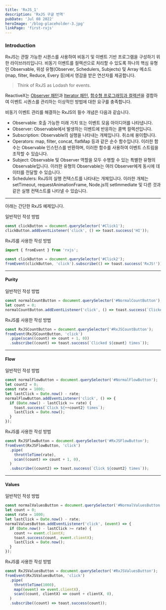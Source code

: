 ```yaml
---
title: 'RxJS_1'
description: 'RxJS 구글 번역'
pubDate: 'Jul 08 2022'
heroImage: '/blog-placeholder-3.jpg'
linkPage: 'first-rxjs'
---
```


### Introduction
RxJS는 관찰 가능한 시퀀스를 사용하여 비동기 및 이벤트 기반 프로그램을 구성하기 위한 라이브러리입니다. 비동기 이벤트를 컬렉션으로 처리할 수 있도록 하나의 핵심 유형인 Observable, 위성 유형(Observer, Schedulers, Subjects) 및 Array 메소드(map, filter, Reduce, Every 등)에서 영감을 받은 연산자를 제공합니다.
> 
> Think of RxJS as Lodash for events.
> 
ReactiveX는 [Observer 패턴](https://en.wikipedia.org/wiki/Observer_pattern)과 [Iterator 패턴](https://en.wikipedia.org/wiki/Iterator_pattern), [함수형 프로그래밍과 컬렉션](https://martinfowler.com/articles/collection-pipeline/#NestedOperatorExpressions)을 결합하여 이벤트 시퀀스를 관리하는 이상적인 방법에 대한 요구를 충족합니다.

비동기 이벤트 관리를 해결하는 RxJS의 필수 개념은 다음과 같습니다.

- Observable: 호출 가능한 미래 가치 또는 이벤트 모음 아이디어를 나타냅니다.
- Observer: Observable에서 발생하는 이벤트에 반응하는 콜백 컬렉션입니다.
- Subscription: Observable의 실행을 나타내는 개체입니다. 취소에 용이합니다.
- Operators: map, filter, concat, flatMap 등과 같은 순수 함수입니다. 이러한 함수는 Observable 인스턴스를 반환하며, 이러한 함수를 사용하여 이벤트 스트림을 조작할 수 있습니다.
- Subject: Observable 및 Observer 역할을 모두 수행할 수 있는 특별한 유형의 Observable입니다. 이러한 유형의 Observable는 여러 Observer에게 동시에 데이터를 전달할 수 있습니다.
- Schedulers: RxJS의 실행 컨텍스트를 나타내는 개체입니다. 이러한 개체는 setTimeout, requestAnimationFrame, Node.js의 setImmediate 및 다른 것과 같은 실행 컨텍스트를 나타낼 수 있습니다.

---

아래는 간단한 RxJS 예제입니다.

일반적인 작성 방법
```javascript
const clickButton = document.querySelector('#Click1');
clickButton.addEventListener('click', () => toast.success('HI'));
```
RxJS를 사용한 작성 방법
```javascript
import { fromEvent } from 'rxjs';

const clickButton = document.querySelector('#Click2');
fromEvent(clickButton, 'click').subscribe(() => toast.success('RxJS!'));
```

---

#### Purity

일반적인 작성 방법
```javascript
const normalCountButton = document.querySelector('#NormalCountButton');
let count = 0;
normalCountButton.addEventListener('click', () => toast.success(`Clicked ${++count} times`));
```
RxJS를 사용한 작성 방법
```javascript
const RxJSCountButton = document.querySelector('#RxJSCountButton');
fromEvent(RxJSCountButton, 'click')
  .pipe(scan((count) => count + 1, 0))
  .subscribe((count) => toast.success(`Clicked ${count} times`));
```

---

#### Flow

일반적인 작성 방법
```javascript
const normalFlowButton = document.querySelector('#NormalFlowButton');
let count2 = 0;
const rate = 1000;
let lastClick = Date.now() - rate;
normalFlowButton.addEventListener('click', () => {
  if (Date.now() - lastClick >= rate) {
    toast.success(`Click ${++count2} times`);
    lastClick = Date.now();
  }
});
```
RxJS를 사용한 작성 방법
```javascript
const RxJSFlowButton = document.querySelector('#RxJSFlowButton');
fromEvent(RxJSFlowButton, 'click')
  .pipe(
    throttleTime(rate),
    scan((count) => count + 1, 0),
  )
  .subscribe((count2) => toast.success(`Click ${count2} times`));
```

---

#### Values

일반적인 작성 방법
```javascript
const normalValuesButton = document.querySelector('#NormalValuesButton');
let count = 0;
const rate = 1000;
let lastClick = Date.now() - rate;
normalValuesButton.addEventListener('click', (event) => {
  if (Date.now() - lastClick >= rate) {
    count += event.clientX;
    toast.success(count, event.clientX);
    lastClick = Date.now();
  }
});
```

RxJS를 사용한 작성 방법
```javascript
const RxJSValuesButton = document.querySelector('#RxJSValuesButton');
fromEvent(RxJSValuesButton, 'click')
  .pipe(
    throttleTime(1000),
    map((event) => event.clientX),
    scan((count, clientX) => count + clientX, 0),
  )
  .subscribe((count) => toast.success(count));
```

